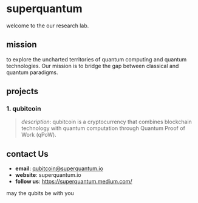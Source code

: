# superquantum

welcome to the our research lab.


## mission

to explore the uncharted territories of quantum computing and quantum technologies. Our mission is to bridge the gap between classical and quantum paradigms.

##  projects

### 1. **qubitcoin** 
> *description*: qubitcoin is a cryptocurrency that combines blockchain technology with quantum computation through Quantum Proof of Work (qPoW).

##  contact Us

- **email**: qubitcoin@superquantum.io
- **website**: superquantum.io
- **follow us**: https://superquantum.medium.com/

may the qubits be with you

